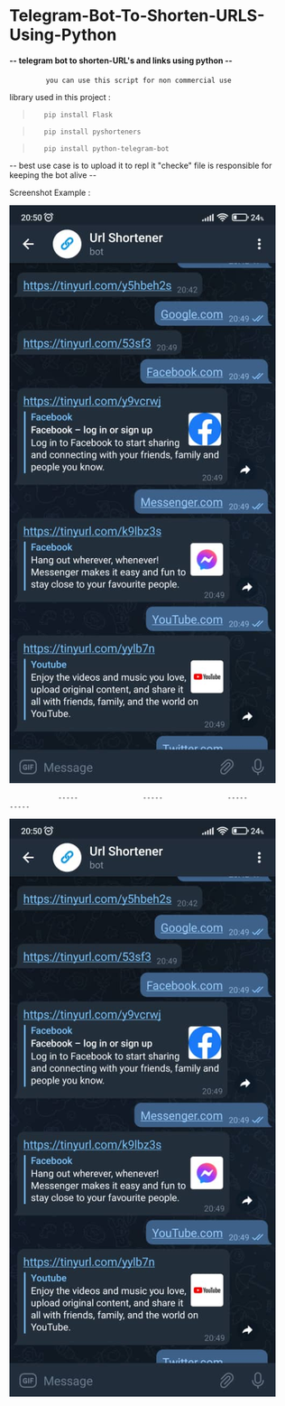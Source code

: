 # Telegram-Bot-To-Shorten-URLS-Using-Python


<h4>-- telegram bot to shorten-URL's and links using python --</h4>

             you can use this script for non commercial use 

library used in this project :

>        pip install Flask
         
>        pip install pyshorteners

>        pip install python-telegram-bot

-- best use case is to upload it to repl it "checke" file is responsible for keeping the bot alive --



Screenshot Example :

![Alt Text](https://github.com/ouassimdj/-telegram-bot-to-shorten-URL-s-using-python/blob/main/0001.jpeg)


                -----                -----                -----                -----                
                
                
![Alt Text](https://github.com/ouassimdj/-telegram-bot-to-shorten-URL-s-using-python/blob/main/0002.jpeg)

